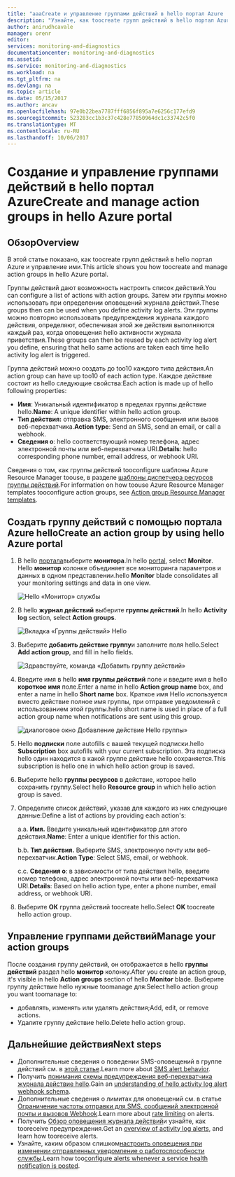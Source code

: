 ```yaml
---
title: "aaaCreate и управление группами действий в hello портал Azure | Документы Microsoft"
description: "Узнайте, как toocreate групп действий в hello портал Azure и управление ими."
author: anirudhcavale
manager: orenr
editor: 
services: monitoring-and-diagnostics
documentationcenter: monitoring-and-diagnostics
ms.assetid: 
ms.service: monitoring-and-diagnostics
ms.workload: na
ms.tgt_pltfrm: na
ms.devlang: na
ms.topic: article
ms.date: 05/15/2017
ms.author: ancav
ms.openlocfilehash: 97e0b22bea7787fff6856f895a7e6256c177efd9
ms.sourcegitcommit: 523283cc1b3c37c428e77850964dc1c33742c5f0
ms.translationtype: MT
ms.contentlocale: ru-RU
ms.lasthandoff: 10/06/2017
---
```

# <a name="create-and-manage-action-groups-in-hello-azure-portal"></a><span data-ttu-id="46f4a-103">Создание и управление группами действий в hello портал Azure</span><span class="sxs-lookup"><span data-stu-id="46f4a-103">Create and manage action groups in hello Azure portal</span></span>
## <a name="overview"></a><span data-ttu-id="46f4a-104">Обзор</span><span class="sxs-lookup"><span data-stu-id="46f4a-104">Overview</span></span> ##
<span data-ttu-id="46f4a-105">В этой статье показано, как toocreate групп действий в hello портал Azure и управление ими.</span><span class="sxs-lookup"><span data-stu-id="46f4a-105">This article shows you how toocreate and manage action groups in hello Azure portal.</span></span>

<span data-ttu-id="46f4a-106">Группы действий дают возможность настроить список действий.</span><span class="sxs-lookup"><span data-stu-id="46f4a-106">You can configure a list of actions with action groups.</span></span> <span data-ttu-id="46f4a-107">Затем эти группы можно использовать при определении оповещений журнала действий.</span><span class="sxs-lookup"><span data-stu-id="46f4a-107">These groups then can be used when you define activity log alerts.</span></span> <span data-ttu-id="46f4a-108">Эти группы можно повторно использовать предупреждения журнала каждого действия, определяют, обеспечивая этой же действия выполняются каждый раз, когда оповещения hello активности журнала приветствия.</span><span class="sxs-lookup"><span data-stu-id="46f4a-108">These groups can then be reused by each activity log alert you define, ensuring that hello same actions are taken each time hello activity log alert is triggered.</span></span>

<span data-ttu-id="46f4a-109">Группа действий можно создать до too10 каждого типа действия.</span><span class="sxs-lookup"><span data-stu-id="46f4a-109">An action group can have up too10 of each action type.</span></span> <span data-ttu-id="46f4a-110">Каждое действие состоит из hello следующие свойства:</span><span class="sxs-lookup"><span data-stu-id="46f4a-110">Each action is made up of hello following properties:</span></span>

* <span data-ttu-id="46f4a-111">**Имя**: Уникальный идентификатор в пределах группы действие hello.</span><span class="sxs-lookup"><span data-stu-id="46f4a-111">**Name**: A unique identifier within hello action group.</span></span>  
* <span data-ttu-id="46f4a-112">**Тип действия:** отправка SMS, электронного сообщения или вызов веб-перехватчика.</span><span class="sxs-lookup"><span data-stu-id="46f4a-112">**Action type**: Send an SMS, send an email, or call a webhook.</span></span>  
* <span data-ttu-id="46f4a-113">**Сведения о**: hello соответствующий номер телефона, адрес электронной почты или веб-перехватчика URI.</span><span class="sxs-lookup"><span data-stu-id="46f4a-113">**Details**: hello corresponding phone number, email address, or webhook URI.</span></span>

<span data-ttu-id="46f4a-114">Сведения о том, как группы действий tooconfigure шаблоны Azure Resource Manager toouse, в разделе [шаблоны диспетчера ресурсов группы действий](monitoring-create-action-group-with-resource-manager-template.md).</span><span class="sxs-lookup"><span data-stu-id="46f4a-114">For information on how toouse Azure Resource Manager templates tooconfigure action groups, see [Action group Resource Manager templates](monitoring-create-action-group-with-resource-manager-template.md).</span></span>

## <a name="create-an-action-group-by-using-hello-azure-portal"></a><span data-ttu-id="46f4a-115">Создать группу действий с помощью портала Azure hello</span><span class="sxs-lookup"><span data-stu-id="46f4a-115">Create an action group by using hello Azure portal</span></span> ##
1. <span data-ttu-id="46f4a-116">В hello [портала](https://portal.azure.com)выберите **монитора**.</span><span class="sxs-lookup"><span data-stu-id="46f4a-116">In hello [portal](https://portal.azure.com), select **Monitor**.</span></span> <span data-ttu-id="46f4a-117">Hello **монитор** колонке объединяет все мониторинга параметров и данных в одном представлении.</span><span class="sxs-lookup"><span data-stu-id="46f4a-117">hello **Monitor** blade consolidates all your monitoring settings and data in one view.</span></span>

    ![Hello «Монитор» службы](./media/monitoring-action-groups/home-monitor.png)
2. <span data-ttu-id="46f4a-119">В hello **журнал действий** выберите **группы действий**.</span><span class="sxs-lookup"><span data-stu-id="46f4a-119">In hello **Activity log** section, select **Action groups**.</span></span>

    ![Вкладка «Группы действий» Hello](./media/monitoring-action-groups/action-groups-blade.png)
3. <span data-ttu-id="46f4a-121">Выберите **добавить действие группу**и заполните поля hello.</span><span class="sxs-lookup"><span data-stu-id="46f4a-121">Select **Add action group**, and fill in hello fields.</span></span>

    ![Здравствуйте, команда «Добавить группу действий»](./media/monitoring-action-groups/add-action-group.png)
4. <span data-ttu-id="46f4a-123">Введите имя в hello **имя группы действий** поле и введите имя в hello **короткое имя** поле.</span><span class="sxs-lookup"><span data-stu-id="46f4a-123">Enter a name in hello **Action group name** box, and enter a name in hello **Short name** box.</span></span> <span data-ttu-id="46f4a-124">Краткое имя Hello используется вместо действие полное имя группы, при отправке уведомлений с использованием этой группы.</span><span class="sxs-lookup"><span data-stu-id="46f4a-124">hello short name is used in place of a full action group name when notifications are sent using this group.</span></span>

      ![диалоговое окно Добавление действие Hello группы»](./media/monitoring-action-groups/action-group-define.png)

5. <span data-ttu-id="46f4a-126">Hello **подписки** поле autofills с вашей текущей подписки.</span><span class="sxs-lookup"><span data-stu-id="46f4a-126">hello **Subscription** box autofills with your current subscription.</span></span> <span data-ttu-id="46f4a-127">Эта подписка hello один находится в какой группе действие hello сохраняется.</span><span class="sxs-lookup"><span data-stu-id="46f4a-127">This subscription is hello one in which hello action group is saved.</span></span>

6. <span data-ttu-id="46f4a-128">Выберите hello **группы ресурсов** в действие, которое hello сохранить группу.</span><span class="sxs-lookup"><span data-stu-id="46f4a-128">Select hello **Resource group** in which hello action group is saved.</span></span>

7. <span data-ttu-id="46f4a-129">Определите список действий, указав для каждого из них следующие данные:</span><span class="sxs-lookup"><span data-stu-id="46f4a-129">Define a list of actions by providing each action's:</span></span>

    <span data-ttu-id="46f4a-130">а.</span><span class="sxs-lookup"><span data-stu-id="46f4a-130">a.</span></span> <span data-ttu-id="46f4a-131">**Имя.** Введите уникальный идентификатор для этого действия.</span><span class="sxs-lookup"><span data-stu-id="46f4a-131">**Name**: Enter a unique identifier for this action.</span></span>

    <span data-ttu-id="46f4a-132">b.</span><span class="sxs-lookup"><span data-stu-id="46f4a-132">b.</span></span> <span data-ttu-id="46f4a-133">**Тип действия.** Выберите SMS, электронную почту или веб-перехватчик.</span><span class="sxs-lookup"><span data-stu-id="46f4a-133">**Action Type**: Select SMS, email, or webhook.</span></span>

    <span data-ttu-id="46f4a-134">c.</span><span class="sxs-lookup"><span data-stu-id="46f4a-134">c.</span></span> <span data-ttu-id="46f4a-135">**Сведения о**: в зависимости от типа действия hello, введите номер телефона, адрес электронной почты или веб-перехватчика URI.</span><span class="sxs-lookup"><span data-stu-id="46f4a-135">**Details**: Based on hello action type, enter a phone number, email address, or webhook URI.</span></span>

8. <span data-ttu-id="46f4a-136">Выберите **ОК** группа действий toocreate hello.</span><span class="sxs-lookup"><span data-stu-id="46f4a-136">Select **OK** toocreate hello action group.</span></span>

## <a name="manage-your-action-groups"></a><span data-ttu-id="46f4a-137">Управление группами действий</span><span class="sxs-lookup"><span data-stu-id="46f4a-137">Manage your action groups</span></span> ##
<span data-ttu-id="46f4a-138">После создания группу действий, он отображается в hello **группы действий** раздел hello **монитор** колонку.</span><span class="sxs-lookup"><span data-stu-id="46f4a-138">After you create an action group, it's visible in hello **Action groups** section of hello **Monitor** blade.</span></span> <span data-ttu-id="46f4a-139">Выберите группу действие hello нужные toomanage для:</span><span class="sxs-lookup"><span data-stu-id="46f4a-139">Select hello action group you want toomanage to:</span></span>

* <span data-ttu-id="46f4a-140">добавлять, изменять или удалять действия;</span><span class="sxs-lookup"><span data-stu-id="46f4a-140">Add, edit, or remove actions.</span></span>
* <span data-ttu-id="46f4a-141">Удалите группу действие hello.</span><span class="sxs-lookup"><span data-stu-id="46f4a-141">Delete hello action group.</span></span>

## <a name="next-steps"></a><span data-ttu-id="46f4a-142">Дальнейшие действия</span><span class="sxs-lookup"><span data-stu-id="46f4a-142">Next steps</span></span> ##
* <span data-ttu-id="46f4a-143">Дополнительные сведения о поведении SMS-оповещений в группе действий см. в [этой статье](monitoring-sms-alert-behavior.md).</span><span class="sxs-lookup"><span data-stu-id="46f4a-143">Learn more about [SMS alert behavior](monitoring-sms-alert-behavior.md).</span></span>  
* <span data-ttu-id="46f4a-144">Получить [понимания схемы предупреждения веб-перехватчика журнала действие hello](monitoring-activity-log-alerts-webhook.md).</span><span class="sxs-lookup"><span data-stu-id="46f4a-144">Gain an [understanding of hello activity log alert webhook schema](monitoring-activity-log-alerts-webhook.md).</span></span>  
* <span data-ttu-id="46f4a-145">Дополнительные сведения о лимитах для оповещений см. в статье [Ограничение частоты отправки для SMS, сообщений электронной почты и вызовов Webhook](monitoring-alerts-rate-limiting.md).</span><span class="sxs-lookup"><span data-stu-id="46f4a-145">Learn more about [rate limiting](monitoring-alerts-rate-limiting.md) on alerts.</span></span> 
* <span data-ttu-id="46f4a-146">Получить [Обзор оповещения журнала действий](monitoring-overview-alerts.md)и узнайте, как tooreceive предупреждения.</span><span class="sxs-lookup"><span data-stu-id="46f4a-146">Get an [overview of activity log alerts](monitoring-overview-alerts.md), and learn how tooreceive alerts.</span></span>  
* <span data-ttu-id="46f4a-147">Узнайте, каким образом слишком[настроить оповещения при изменении отправленных уведомление о работоспособности службы](monitoring-activity-log-alerts-on-service-notifications.md).</span><span class="sxs-lookup"><span data-stu-id="46f4a-147">Learn how too[configure alerts whenever a service health notification is posted](monitoring-activity-log-alerts-on-service-notifications.md).</span></span>
